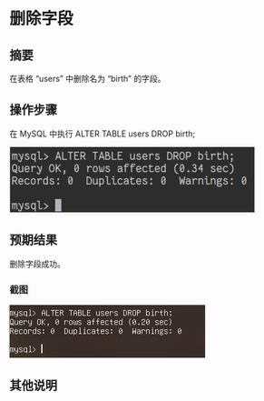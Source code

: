 # 删除字段

## 摘要

在表格 “users” 中删除名为 “birth” 的字段。

## 操作步骤

在 MySQL 中执行 ALTER TABLE users DROP birth;

![删除字段](./img/删除字段.png)

## 预期结果

删除字段成功。

### 截图

![删除字段](./img/删除字段2.png)

## 其他说明
